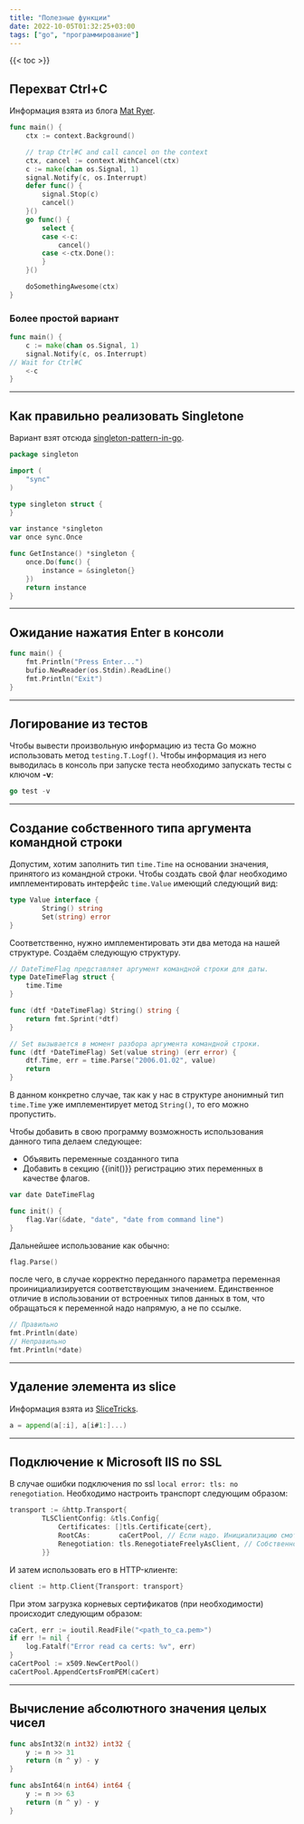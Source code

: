 ```yaml
---
title: "Полезные функции"
date: 2022-10-05T01:32:25+03:00
tags: ["go", "программирование"]
---
```


{{< toc >}}

## Перехват Ctrl+C

Информация взята из блога [Mat Ryer](https://medium.com/@matryer/make-ctrl-c-cancel-the-context-context-bd006a8ad6ff).

```go
func main() {
    ctx := context.Background()

    // trap Ctrl#C and call cancel on the context
    ctx, cancel := context.WithCancel(ctx)
    c := make(chan os.Signal, 1)
    signal.Notify(c, os.Interrupt)
    defer func() {
        signal.Stop(c)
        cancel()
    }()
    go func() {
        select {
        case <-c:
            cancel()
        case <-ctx.Done():
        }
    }()

    doSomethingAwesome(ctx)
}
```

### Более простой вариант

```go
func main() {
    c := make(chan os.Signal, 1)
    signal.Notify(c, os.Interrupt)
// Wait for Ctrl#C
    <-c
}
```

------

## Как правильно реализовать Singletone

Вариант взят отсюда [singleton-pattern-in-go](http://marcio.io/2015/07/singleton-pattern-in-go/).

```go
package singleton

import (
    "sync"
)

type singleton struct {
}

var instance *singleton
var once sync.Once

func GetInstance() *singleton {
    once.Do(func() {
        instance = &singleton{}
    })
    return instance
}
```

------

## Ожидание нажатия Enter в консоли

```go
func main() {
    fmt.Println("Press Enter...")
    bufio.NewReader(os.Stdin).ReadLine()
    fmt.Println("Exit")
}
```

------

## Логирование из тестов

Чтобы вывести произвольную информацию из теста Go можно использовать метод `testing.T.Logf()`.
Чтобы информация из него выводилась в консоль при запуске теста необходимо запускать тесты с ключом **-v**:

```go
go test -v
```

------

## Создание собственного типа аргумента командной строки

Допустим, хотим заполнить тип `time.Time` на основании значения, принятого из командной строки.
Чтобы создать свой флаг необходимо имплементировать интерфейс `time.Value` имеющий следующий вид:

```go
type Value interface {
        String() string
        Set(string) error
}
```

Соответственно, нужно имплементировать эти два метода на нашей структуре.
Создаём следующую структуру.

```go
// DateTimeFlag представляет аргумент командной строки для даты.
type DateTimeFlag struct {
    time.Time
}

func (dtf *DateTimeFlag) String() string {
    return fmt.Sprint(*dtf)
}

// Set вызывается в момент разбора аргумента командной строки.
func (dtf *DateTimeFlag) Set(value string) (err error) {
    dtf.Time, err = time.Parse("2006.01.02", value)
    return
}
```

В данном конкретно случае, так как у нас в структуре анонимный тип `time.Time` уже имплементирует метод `String()`, то его можно пропустить.

Чтобы добавить в свою программу возможность использования данного типа делаем следующее:

* Объявить переменные созданного типа
* Добавить в секцию {{init()}} регистрацию этих переменных в качестве флагов.

```go
var date DateTimeFlag

func init() {
    flag.Var(&date, "date", "date from command line")
}
```

Дальнейшее использование как обычно:

```go
flag.Parse()
```

после чего, в случае корректно переданного параметра переменная проинициализируется соответствующим значением.
Единственное отличие в использовании от встроенных типов данных в том, что обращаться к переменной надо напрямую, а не по ссылке.

```go
// Правильно
fmt.Println(date)
// Неправильно
fmt.Println(*date)
```

------

## Удаление элемента из slice

Информация взята из [SliceTricks](https://github.com/golang/go/wiki/SliceTricks).

```go
a = append(a[:i], a[i#1:]...)
```

------

## Подключение к Microsoft IIS по SSL

В случае ошибки подключения по ssl `local error: tls: no renegotiation`.
Необходимо настроить транспорт следующим образом:

```go
transport := &http.Transport{
        TLSClientConfig: &tls.Config{
            Certificates: []tls.Certificate{cert},
            RootCAs:       caCertPool, // Если надо. Инициализацию смотри ниже.
            Renegotiation: tls.RenegotiateFreelyAsClient, // Собственно этот параметр и включает совместимость.
        }}
```

И затем использовать его в HTTP-клиенте:

```go
client := http.Client{Transport: transport}
```

При этом загрузка корневых сертификатов (при необходимости) происходит следующим образом:

```go
caCert, err := ioutil.ReadFile("<path_to_ca.pem>")
if err != nil {
    log.Fatalf("Error read ca certs: %v", err)
}
caCertPool := x509.NewCertPool()
caCertPool.AppendCertsFromPEM(caCert)
```

------

## Вычисление абсолютного значения целых чисел

```go
func absInt32(n int32) int32 {
    y := n >> 31
    return (n ^ y) - y
}
```

```go
func absInt64(n int64) int64 {
    y := n >> 63
    return (n ^ y) - y
}
```
